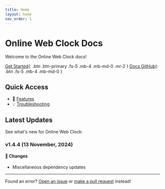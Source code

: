 ```yaml
---
title: Home
layout: home
nav_order: 1
---
```


# Online Web Clock Docs

Welcome to the Online Web Clock docs!

[Get Started](/docs/installation){: .btn .btn-primary .fs-5 .mb-4 .mb-md-0 .mr-2 }
[Docs GitHub](https://github.com/ikartehfox/web-clock-docs){: .btn .fs-5 .mb-4 .mb-md-0 }

## Quick Access

- 📖 [Features](/docs)
- 💡 [Troubleshooting](/docs/troubleshooting)

## Latest Updates
See what's new for Online Web Clock:

### v1.4.4 (13 November, 2024)

#### 🔧 Changes
 - Miscellaneous dependency updates

<hr>

Found an error? [Open an issue](https://github.com/iKarTehFox/web-clock-docs/issues) or [make a pull request](https://github.com/iKarTehFox/web-clock-docs/pulls) instead!
